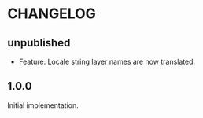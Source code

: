 # CHANGELOG

## unpublished

- Feature: Locale string layer names are now translated.

## 1.0.0

Initial implementation.
